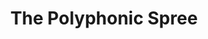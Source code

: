 ---
title: "The Polyphonic Spree"
summary: "The Polyphonic Spree is an American choral rock band from Dallas, Texas that was formed in 2000 by Tim DeLaughter. The band's sound relies on a variety of vocal and instrumental color by featuring a choir, flute, trumpet, french horn, trombone, violin, viola, cello, percussion, piano, guitars, bass, drums, electronic keyboards, and EWI."
image: "the-polyphonic-spree.jpg"
---